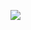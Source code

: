 ![](https://media.githubusercontent.com/media/dyzz/dyzz.github.io/master/images/IconEarthVulnerable.png)